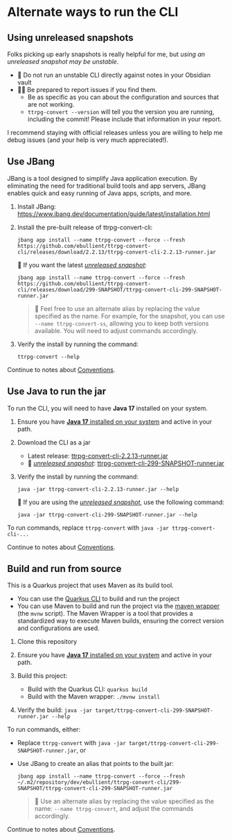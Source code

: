 # Alternate ways to run the CLI

[Conventions]: ../../README.md#conventions
[_unreleased snapshot_]: #using-unreleased-snapshots
[java_install]: https://adoptium.net/installation/

## Using unreleased snapshots

Folks picking up early snapshots is really helpful for me, but _using an unreleased snapshot may be unstable_. 
- 🚧 Do not run an unstable CLI directly against notes in your Obsidian vault
- 👷‍♀️ Be prepared to report issues if you find them.
  - Be as specific as you can about the configuration and sources that are not working. 
  - `ttrpg-convert --version` will tell you the version you are running, including the commit! Please include that information in your report.

I recommend staying with official releases unless you are willing to help me debug issues (and your help is very much appreciated!).

## Use JBang

JBang is a tool designed to simplify Java application execution. By eliminating the need for traditional build tools and app servers, JBang enables quick and easy running of Java apps, scripts, and more.

1. Install JBang: https://www.jbang.dev/documentation/guide/latest/installation.html

2. Install the pre-built release of ttrpg-convert-cli: 

    ```shell
    jbang app install --name ttrpg-convert --force --fresh https://github.com/ebullient/ttrpg-convert-cli/releases/download/2.2.13/ttrpg-convert-cli-2.2.13-runner.jar
    ```

    🚧 If you want the latest [_unreleased snapshot_][]: 

    ```shell
    jbang app install --name ttrpg-convert --force --fresh https://github.com/ebullient/ttrpg-convert-cli/releases/download/299-SNAPSHOT/ttrpg-convert-cli-299-SNAPSHOT-runner.jar
    ```

    > 🔹 Feel free to use an alternate alias by replacing the value specified as the name. 
    > For example, for the snapshot, you can use `--name ttrpg-convert-ss`, allowing you to keep both versions available. 
    > You will need to adjust commands accordingly. 

3. Verify the install by running the command: 

    ```shell
    ttrpg-convert --help
    ```

Continue to notes about [Conventions][].

## Use Java to run the jar

To run the CLI, you will need to have **Java 17** installed on your system.

1. Ensure you have [**Java 17** installed on your system][java_install] and active in your path.

2. Download the CLI as a jar

    - Latest release: [ttrpg-convert-cli-2.2.13-runner.jar](https://github.com/ebullient/ttrpg-convert-cli/releases/download/2.2.13/ttrpg-convert-cli-2.2.13-runner.jar)
    - 🚧 [_unreleased snapshot_][]: [ttrpg-convert-cli-299-SNAPSHOT-runner.jar](https://github.com/ebullient/ttrpg-convert-cli/releases/download/299-SNAPSHOT/ttrpg-convert-cli-299-SNAPSHOT-runner.jar)

3. Verify the install by running the command: 

    ```shell
    java -jar ttrpg-convert-cli-2.2.13-runner.jar --help
    ```

    🚧 If you are using the [_unreleased snapshot_][], use the following command:
    ```shell
    java -jar ttrpg-convert-cli-299-SNAPSHOT-runner.jar --help
    ```

To run commands, replace `ttrpg-convert` with `java -jar ttrpg-convert-cli-...`

Continue to notes about [Conventions][].

## Build and run from source

This is a Quarkus project that uses Maven as its build tool.
- You can use the [Quarkus CLI](https://quarkus.io/guides/cli-tooling) to build and run the project
- You can use Maven to build and run the project via the [maven wrapper](https://maven.apache.org/wrapper/) (the `mvnw` script). The Maven Wrapper is a tool that provides a standardized way to execute Maven builds, ensuring the correct version and configurations are used.

1. Clone this repository

2. Ensure you have [**Java 17** installed on your system][java_install] and active in your path.

3. Build this project:
    - Build with the Quarkus CLI: `quarkus build`
    - Build with the Maven wrapper: `./mvnw install`

4. Verify the build: `java -jar target/ttrpg-convert-cli-299-SNAPSHOT-runner.jar --help`

To run commands, either: 

- Replace `ttrpg-convert` with `java -jar target/ttrpg-convert-cli-299-SNAPSHOT-runner.jar`, or
- Use JBang to create an alias that points to the built jar: 

    ```shell
    jbang app install --name ttrpg-convert --force --fresh ~/.m2/repository/dev/ebullient/ttrpg-convert-cli/299-SNAPSHOT/ttrpg-convert-cli-299-SNAPSHOT-runner.jar
    ```

    > 🔹 Use an alternate alias by replacing the value specified as the name: `--name ttrpg-convert`, and adjust the commands accordingly.

Continue to notes about [Conventions][].
